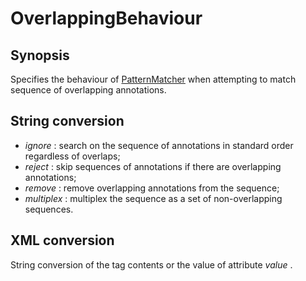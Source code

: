 <h1 class="converter">OverlappingBehaviour</h1>

## Synopsis

Specifies the behaviour of <a href="../module/PatternMatcher" class="module">PatternMatcher</a> when attempting to match sequence of overlapping annotations.

## String conversion


*  *ignore* : search on the sequence of annotations in standard order regardless of overlaps;
*  *reject* : skip sequences of annotations if there are overlapping annotations;
*  *remove* : remove overlapping annotations from the sequence;
*  *multiplex* : multiplex the sequence as a set of non-overlapping sequences.



## XML conversion

String conversion of the tag contents or the value of attribute *value* .

